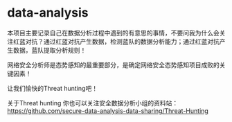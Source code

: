 # data-analysis
本项目主要记录自己在数据分析过程中遇到的有意思的事情，不要问我为什么会关注红蓝对抗？通过红蓝对抗产生数据，检测蓝队的数据分析能力；通过红蓝对抗产生数据，蓝队提取分析规则！

网络安全分析师是态势感知的最重要部分，是确定网络安全态势感知项目成败的关键因素！

让我们愉快的Threat hunting吧！

关于Threat hunting 你也可以关注安全数据分析小组的资料站：https://github.com/secure-data-analysis-data-sharing/Threat-Hunting





